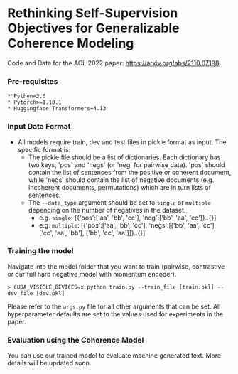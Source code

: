 # Rethinking Self-Supervision Objectives for Generalizable Coherence Modeling
Code and Data for the ACL 2022 paper: https://arxiv.org/abs/2110.07198

### Pre-requisites
```
* Python=3.6
* Pytorch>=1.10.1
* Huggingface Transformers=4.13
```

### Input Data Format

- All models require train, dev and test files in pickle format as input. The specific format is:
    - The pickle file should be a list of dictionaries. Each dictionary has two keys, 'pos' and 'negs' (or 'neg' for pairwise data). 'pos' should contain the list of sentences from the positive or coherent document, while 'negs' should contain the list of negative documents (e.g. incoherent documents, permutations) which are in turn lists of sentences.
    - The `--data_type` argument should be set to `single` or `multiple` depending on the number of negatives in the dataset.
        - e.g. `single`: [{'pos':['aa', 'bb', 'cc'], 'neg':['bb', 'aa', 'cc']}..{}]
        - e.g. `multiple`: [{'pos':['aa', 'bb', 'cc'], 'negs':[['bb', 'aa', 'cc'], ['cc', 'aa', 'bb'], ['bb', 'cc', 'aa']]}..{}]

### Training the model
Navigate into the model folder that you want to train (pairwise, contrastive or our full hard negative model with momentum encoder). 
```
> CUDA_VISIBLE_DEVICES=x python train.py --train_file [train.pkl] --dev_file [dev.pkl]
```
Please refer to the `args.py` file for all other arguments that can be set. All hyperparameter defaults are set to the values used for experiments in the paper.
       
### Evaluation using the Coherence Model
You can use our trained model to evaluate machine generated text. More details will be updated soon.

